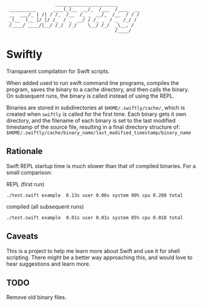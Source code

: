                       _______________________
     __________      ____(_)__  __/_  /___  /____  __
     __  ___/_ | /| / /_  /__  /_ _  __/_  /__  / / /
     _(__  )__ |/ |/ /_  / _  __/ / /_ _  / _  /_/ /
     /____/ ____/|__/ /_/  /_/    \__/ /_/  _\__, /
                                            /____/

# Swiftly

Transparent compilation for Swift scripts.

When added used to run swift command line programs, compiles the program, saves
the binary to a cache directory, and then calls the binary. On subsequent runs,
the binary is called instead of using the REPL.

Binaries are stored in subdirectories at `$HOME/.swiftly/cache/`, which is
created when `swiftly` is called for the first time. Each binary gets it
own directory, and the filename of each binary is set to the last
modified timestamp of the source file, resulting in a final directory
structure of:
  `$HOME/.swiftly/cache/binary_name/last_modified_timestamp/binary_name`

## Rationale

Swift REPL startup time is much slower than that of compiled binaries.
For a small comparison:

REPL (first run)

    ./test.swift example  0.13s user 0.06s system 90% cpu 0.208 total

compiled (all subsequent runs)

    ./test.swift example  0.01s user 0.01s system 85% cpu 0.018 total

## Caveats

This is a project to help me learn more about Swift and use it for shell
scripting. There might be a better way approaching this, and would love to
hear suggestions and learn more.

## TODO

Remove old binary files.
